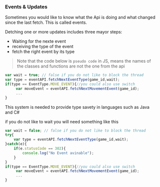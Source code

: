 ### Events & Updates
Sometimes you would like to know what the Api is doing and what changed since the last fetch. This is called events.

Detching one or more updates includes three mayor steps:
- Waiting for the nexte event
- receiving the type of the event
- fetch the right event by its type

> Note that the code below is `pseudo code` in JS, means the names of the classes and functions are not the one from the api

```javascript
var wait = true; // false if you do not like to block the thread
var type = eventAPI.fetchNextEventType(game_id,wait);
if(type == EventType.MOVE_EVENT){//you could also use switch
     var moveEvent = eventAPI.fetchNextMovementEvent(game_id);
     ... 
}
```
This system is needed to provide type savety in languages such as Java and C#

if you do not like to wait you will need something like this
```javascript
var wait = false; // false if you do not like to block the thread
try{
    var type = eventAPI.fetchNextEventType(game_id,wait);
}catch(e){
    if(e.statusCode == 302){
        console.log("No Event avinable");
    }
}
if(type == EventType.MOVE_EVENT){//you could also use switch
     var moveEvent = eventAPI.fetchNextMovementEvent(game_id);
     ... 
}
```